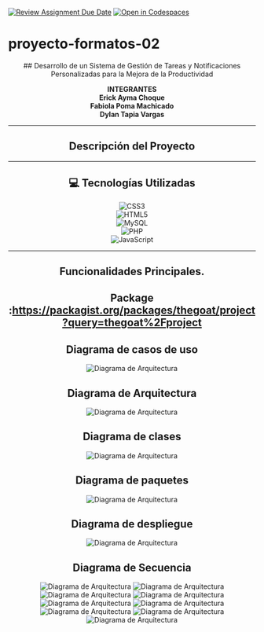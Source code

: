 [![Review Assignment Due Date](https://classroom.github.com/assets/deadline-readme-button-22041afd0340ce965d47ae6ef1cefeee28c7c493a6346c4f15d667ab976d596c.svg)](https://classroom.github.com/a/-i7BWR5S)
[![Open in Codespaces](https://classroom.github.com/assets/launch-codespace-2972f46106e565e64193e422d61a12cf1da4916b45550586e14ef0a7c637dd04.svg)](https://classroom.github.com/open-in-codespaces?assignment_repo_id=17291244)
# proyecto-formatos-02

<div align="center">
## Desarrollo de un Sistema de Gestión de Tareas y Notificaciones Personalizadas para la Mejora de la Productividad

**INTEGRANTES**  
**Erick Ayma Choque**  
**Fabiola Poma Machicado**  
**Dylan Tapia Vargas**

---

## Descripción del Proyecto


---

## 💻 Tecnologías Utilizadas
![CSS3](https://img.shields.io/badge/css3-%231572B6.svg?style=for-the-badge&logo=css3&logoColor=white)  
![HTML5](https://img.shields.io/badge/html5-%23E34F26.svg?style=for-the-badge&logo=html5&logoColor=white)  
![MySQL](https://img.shields.io/badge/mysql-4479A1.svg?style=for-the-badge&logo=mysql&logoColor=white)  
![PHP](https://img.shields.io/badge/php-%23777BB4.svg?style=for-the-badge&logo=php&logoColor=white)  
![JavaScript](https://img.shields.io/badge/javascript-%23323330.svg?style=for-the-badge&logo=javascript&logoColor=%23F7DF1E)  

---

## Funcionalidades Principales.

## Package :https://packagist.org/packages/thegoat/project?query=thegoat%2Fproject

## Diagrama de casos de uso
![Diagrama de Arquitectura](diagramas/casosdeuso.jpg)

## Diagrama de Arquitectura
![Diagrama de Arquitectura](diagramas/arquitectura.jpg)

## Diagrama de clases
![Diagrama de Arquitectura](diagramas/clases.jpg)

## Diagrama de paquetes
![Diagrama de Arquitectura](diagramas/paquetes.jpg)

## Diagrama de despliegue
![Diagrama de Arquitectura](diagramas/despliegue.jpg)

## Diagrama de Secuencia
![Diagrama de Arquitectura](diagramas/a.jpg)
![Diagrama de Arquitectura](diagramas/b.jpg)
![Diagrama de Arquitectura](diagramas/c.jpg)
![Diagrama de Arquitectura](diagramas/d.jpg)
![Diagrama de Arquitectura](diagramas/e.jpg)
![Diagrama de Arquitectura](diagramas/f.jpg)
![Diagrama de Arquitectura](diagramas/g.jpg)
![Diagrama de Arquitectura](diagramas/h.jpg)
![Diagrama de Arquitectura](diagramas/i.jpg)
</div>
